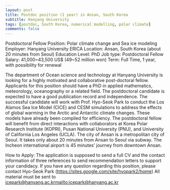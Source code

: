 ```yaml
---
layout: post
title: Postdoc position (1 year) in Ansan, South Korea
subtitle: Hanyang University
tags: [postdoc, South Korea, numerical modelling, polar climate]
comments: false
---
```

Postdoctoral Fellow Position: Polar climate change and Sea ice modeling
Employer: Hanyang University ERICA
Location: Ansan, South Korea (about 20 minutes from Seoul)
Education Level: PhD
Job type: Postdoctoral Fellow
Salary: 41,000~43,500 US$ (49~52 million won)
Term: Full Time, 1 year, with possibility for renewal

The department of Ocean science and technology at Hanyang University is looking for a highly motivated and collaborative post-doctoral fellow. Applicants for this position should have a PhD in applied mathematics, meteorology, oceanography or a related field. The postdoctoral candidate is expected to have a good publication record and independence. The successful candidate will work with Prof. Hyo-Seok Park to conduct the Los Alamos Sea Ice Model (CICE) and CESM simulations to address the effects of global warming in the Arctic and Antarctic climate changes. These models have already been compiled for efficiency.
The postdoctoral fellow will benefit from direct interactions with collaborators at Korea Polar Research Institute (KOPRI), Pusan National University (PNU), and University of California Los Angeles (UCLA). The city of Ansan is a metropolitan city of Seoul. It takes only about 20 minutes from Ansan to Seoul via subway. The Incheon international airport is 45 minutes’ journey from downtown Ansan.

How to Apply:
The application is supposed to send a full CV and the contact information of three references to send recommendation letters to support your candidacy. If you have any question regarding this position, please contact Hyo-Seok Park (https://sites.google.com/site/hyopark2/home)
All material must be sent to icepark@hanyang.ac.kr<mailto:icepark@hanyang.ac.kr>

